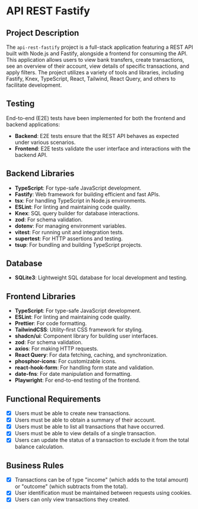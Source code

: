 # API REST Fastify

## Project Description

The `api-rest-fastify` project is a full-stack application featuring a REST API built with Node.js and Fastify, alongside a frontend for consuming the API. This application allows users to view bank transfers, create transactions, see an overview of their account, view details of specific transactions, and apply filters. The project utilizes a variety of tools and libraries, including Fastify, Knex, TypeScript, React, Tailwind, React Query, and others to facilitate development.

## Testing
End-to-end (E2E) tests have been implemented for both the frontend and backend applications:

- **Backend**: E2E tests ensure that the REST API behaves as expected under various scenarios.
- **Frontend**: E2E tests validate the user interface and interactions with the backend API.

## Backend Libraries

- **TypeScript**: For type-safe JavaScript development.
- **Fastify**: Web framework for building efficient and fast APIs.
- **tsx**: For handling TypeScript in Node.js environments.
- **ESLint**: For linting and maintaining code quality.
- **Knex**: SQL query builder for database interactions.
- **zod**: For schema validation.
- **dotenv**: For managing environment variables.
- **vitest**: For running unit and integration tests.
- **supertest**: For HTTP assertions and testing.
- **tsup**: For bundling and building TypeScript projects.

## Database

- **SQLite3**: Lightweight SQL database for local development and testing.

## Frontend Libraries

- **TypeScript**: For type-safe JavaScript development.
- **ESLint**: For linting and maintaining code quality.
- **Prettier**: For code formatting.
- **TailwindCSS**: Utility-first CSS framework for styling.
- **shadcn/ui**: Component library for building user interfaces.
- **zod**: For schema validation.
- **axios**: For making HTTP requests.
- **React Query**: For data fetching, caching, and synchronization.
- **phosphor-icons**: For customizable icons.
- **react-hook-form**: For handling form state and validation.
- **date-fns**: For date manipulation and formatting.
- **Playwright**: For end-to-end testing of the frontend.

## Functional Requirements

- [x] Users must be able to create new transactions.
- [x] Users must be able to obtain a summary of their account.
- [x] Users must be able to list all transactions that have occurred.
- [x] Users must be able to view details of a single transaction.
- [x] Users can update the status of a transaction to exclude it from the total balance calculation.

## Business Rules

- [x] Transactions can be of type "income" (which adds to the total amount) or "outcome" (which subtracts from the total).
- [x] User identification must be maintained between requests using cookies.
- [x] Users can only view transactions they created.
